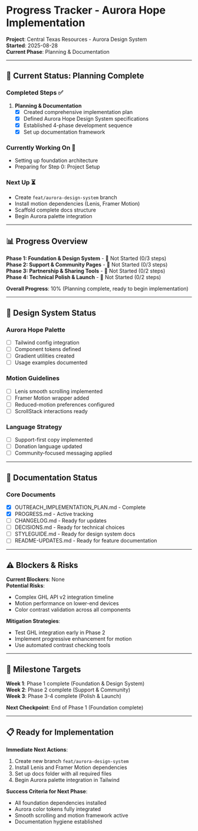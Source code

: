 # Progress Tracker - Aurora Hope Implementation

**Project**: Central Texas Resources - Aurora Design System  
**Started**: 2025-08-28  
**Current Phase**: Planning & Documentation  

---

## 🎯 **Current Status: Planning Complete**

### **Completed Steps** ✅
1. **Planning & Documentation**
   - [x] Created comprehensive implementation plan
   - [x] Defined Aurora Hope Design System specifications  
   - [x] Established 4-phase development sequence
   - [x] Set up documentation framework

### **Currently Working On** 🚧
- Setting up foundation architecture
- Preparing for Step 0: Project Setup

### **Next Up** ⏳
- Create `feat/aurora-design-system` branch
- Install motion dependencies (Lenis, Framer Motion)
- Scaffold complete docs structure
- Begin Aurora palette integration

---

## 📊 **Progress Overview**

**Phase 1: Foundation & Design System** - 🔲 Not Started (0/3 steps)  
**Phase 2: Support & Community Pages** - 🔲 Not Started (0/3 steps)  
**Phase 3: Partnership & Sharing Tools** - 🔲 Not Started (0/2 steps)  
**Phase 4: Technical Polish & Launch** - 🔲 Not Started (0/2 steps)  

**Overall Progress**: 10% (Planning complete, ready to begin implementation)

---

## 🎨 **Design System Status**

### **Aurora Hope Palette**
- [ ] Tailwind config integration
- [ ] Component tokens defined
- [ ] Gradient utilities created
- [ ] Usage examples documented

### **Motion Guidelines**  
- [ ] Lenis smooth scrolling implemented
- [ ] Framer Motion wrapper added
- [ ] Reduced-motion preferences configured
- [ ] ScrollStack interactions ready

### **Language Strategy**
- [ ] Support-first copy implemented
- [ ] Donation language updated
- [ ] Community-focused messaging applied

---

## 📝 **Documentation Status**

### **Core Documents**
- [x] OUTREACH_IMPLEMENTATION_PLAN.md - Complete
- [x] PROGRESS.md - Active tracking
- [ ] CHANGELOG.md - Ready for updates
- [ ] DECISIONS.md - Ready for technical choices  
- [ ] STYLEGUIDE.md - Ready for design system docs
- [ ] README-UPDATES.md - Ready for feature documentation

---

## ⚠️ **Blockers & Risks**

**Current Blockers**: None  
**Potential Risks**:
- Complex GHL API v2 integration timeline
- Motion performance on lower-end devices
- Color contrast validation across all components

**Mitigation Strategies**:
- Test GHL integration early in Phase 2
- Implement progressive enhancement for motion
- Use automated contrast checking tools

---

## 📅 **Milestone Targets**

**Week 1**: Phase 1 complete (Foundation & Design System)  
**Week 2**: Phase 2 complete (Support & Community)  
**Week 3**: Phase 3-4 complete (Polish & Launch)  

**Next Checkpoint**: End of Phase 1 (Foundation complete)

---

## 📋 **Ready for Implementation**

**Immediate Next Actions**:
1. Create new branch `feat/aurora-design-system`
2. Install Lenis and Framer Motion dependencies  
3. Set up docs folder with all required files
4. Begin Aurora palette integration in Tailwind

**Success Criteria for Next Phase**:
- All foundation dependencies installed
- Aurora color tokens fully integrated
- Smooth scrolling and motion framework active
- Documentation hygiene established
